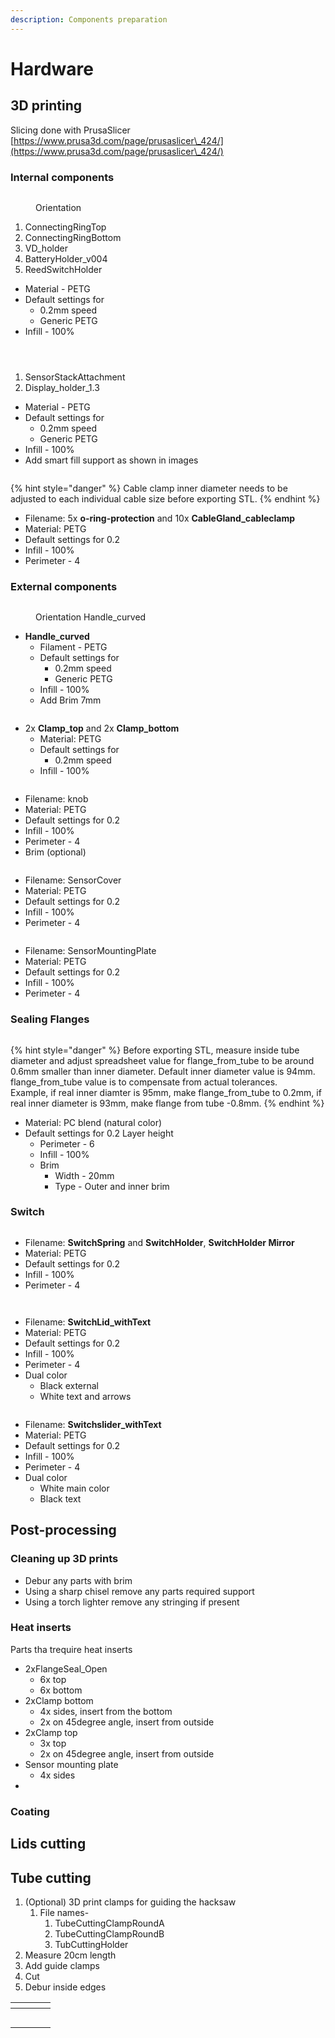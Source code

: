 ```yaml
---
description: Components preparation
---
```


# Hardware

## 3D printing

Slicing done with PrusaSlicer [https://www.prusa3d.com/page/prusaslicer\_424/](https://www.prusa3d.com/page/prusaslicer\_424/)

### Internal components

<figure><img src="../.gitbook/assets/Screenshot from 2024-08-01 09-39-46.png" alt=""><figcaption><p>Orientation</p></figcaption></figure>

1. ConnectingRingTop
2. ConnectingRingBottom
3. VD\_holder
4. BatteryHolder\_v004
5. ReedSwitchHolder

* Material - PETG
* Default settings for
  * 0.2mm speed
  * Generic PETG
* Infill - 100%

<div>

<figure><img src="../.gitbook/assets/Screenshot from 2024-08-01 09-41-25.png" alt=""><figcaption></figcaption></figure>

 

<figure><img src="../.gitbook/assets/Screenshot from 2024-08-01 09-41-12.png" alt=""><figcaption></figcaption></figure>

 

<figure><img src="../.gitbook/assets/Screenshot from 2024-08-01 09-41-06.png" alt=""><figcaption></figcaption></figure>

</div>

1. SensorStackAttachment
2. Display\_holder\_1.3

* Material - PETG
* Default settings for
  * 0.2mm speed
  * Generic PETG
* Infill - 100%
* Add smart fill support as shown in images

<figure><img src="../.gitbook/assets/Screenshot from 2024-08-01 10-09-46.png" alt=""><figcaption></figcaption></figure>

{% hint style="danger" %}
Cable clamp inner diameter needs to be adjusted to each individual cable size before exporting STL.
{% endhint %}

* Filename: 5x **o-ring-protection** and 10x **CableGland\_cableclamp**
* Material: PETG
* Default settings for 0.2
* Infill - 100%
* Perimeter - 4

### External components

<figure><img src="../.gitbook/assets/Screenshot from 2024-07-11 14-30-09.png" alt=""><figcaption><p>Orientation Handle_curved</p></figcaption></figure>

* **Handle\_curved**
  * Filament - PETG
  * Default settings for
    * 0.2mm speed
    * Generic PETG
  * Infill - 100%
  * Add Brim 7mm

<figure><img src="../.gitbook/assets/Screenshot from 2024-07-11 14-32-55.png" alt=""><figcaption></figcaption></figure>

* 2x **Clamp\_top** and 2x **Clamp\_bottom**
  * Material: PETG
  * Default settings for
    * 0.2mm speed
  * Infill - 100%

<figure><img src="../.gitbook/assets/Screenshot from 2024-08-01 10-03-59.png" alt=""><figcaption></figcaption></figure>

* Filename: knob
* Material: PETG
* Default settings for 0.2
* Infill - 100%
* Perimeter - 4
* Brim (optional)

<figure><img src="../.gitbook/assets/Screenshot from 2024-08-01 10-06-40.png" alt=""><figcaption></figcaption></figure>

* Filename: SensorCover
* Material: PETG
* Default settings for 0.2
* Infill - 100%
* Perimeter - 4

<figure><img src="../.gitbook/assets/Screenshot from 2024-08-01 10-07-12.png" alt=""><figcaption></figcaption></figure>

* Filename: SensorMountingPlate
* Material: PETG
* Default settings for 0.2
* Infill - 100%
* Perimeter - 4

### Sealing Flanges

<figure><img src="../.gitbook/assets/Screenshot from 2024-08-01 09-45-55.png" alt=""><figcaption></figcaption></figure>

{% hint style="danger" %}
Before exporting STL,  measure inside tube diameter and adjust spreadsheet value for flange\_from\_tube to be around 0.6mm smaller than inner diameter. Default inner diameter value is 94mm. flange\_from\_tube value is to compensate from actual tolerances. \
Example, if real inner diamter is 95mm, make flange\_from\_tube to 0.2mm, if real inner diameter is 93mm, make flange from tube -0.8mm.&#x20;
{% endhint %}

* Material: PC blend (natural color)
* Default settings for 0.2 Layer height
  * Perimeter - 6
  * Infill - 100%
  * Brim
    * Width - 20mm
    * Type - Outer and inner brim

### Switch

<figure><img src="../.gitbook/assets/Screenshot from 2024-08-01 14-07-31.png" alt=""><figcaption></figcaption></figure>

* Filename: **SwitchSpring** and **SwitchHolder**, **SwitchHolder Mirror**
* Material: PETG
* Default settings for 0.2
* Infill - 100%
* Perimeter - 4

<div>

<figure><img src="../.gitbook/assets/Screenshot from 2024-08-01 17-00-10.png" alt=""><figcaption></figcaption></figure>

 

<figure><img src="../.gitbook/assets/Screenshot from 2024-08-01 17-00-07.png" alt=""><figcaption></figcaption></figure>

</div>

* Filename: **SwitchLid\_withText**
* Material: PETG
* Default settings for 0.2
* Infill - 100%
* Perimeter - 4
* Dual color
  * Black external
  * White text and arrows

<figure><img src="../.gitbook/assets/Screenshot from 2024-08-01 17-02-51.png" alt=""><figcaption></figcaption></figure>

* Filename: **Switchslider\_withText**
* Material: PETG
* Default settings for 0.2
* Infill - 100%
* Perimeter - 4
* Dual color
  * White main color
  * Black text



##

## Post-processing

### Cleaning up 3D prints

* Debur any parts with brim
* Using a sharp chisel remove any parts required support
* Using a torch lighter remove any stringing if present

### Heat inserts

Parts tha trequire heat inserts

* 2xFlangeSeal\_Open
  * 6x top
  * 6x bottom
* 2xClamp bottom
  * 4x sides, insert from the bottom
  * 2x on 45degree angle, insert from outside
* 2xClamp top
  * 3x top
  * 2x on 45degree angle, insert from outside
* Sensor mounting plate
  * 4x sides
*



### Coating



## Lids cutting



## Tube cutting

1. (Optional) 3D print clamps for guiding the hacksaw
   1. File names-
      1. TubeCuttingClampRoundA
      2. TubeCuttingClampRoundB
      3. TubCuttingHolder
2. Measure 20cm length
3. Add guide clamps
4. Cut
5. Debur inside edges

<table data-card-size="large" data-view="cards"><thead><tr><th></th><th></th><th></th><th data-hidden data-card-cover data-type="files"></th></tr></thead><tbody><tr><td></td><td><img src="../.gitbook/assets/signal-2024-07-11-144226_002.jpeg" alt=""></td><td></td><td></td></tr><tr><td></td><td><img src="../.gitbook/assets/signal-2024-07-11-144226_003.jpeg" alt=""></td><td></td><td></td></tr><tr><td></td><td><img src="../.gitbook/assets/signal-2024-07-11-144226_004.jpeg" alt=""></td><td></td><td></td></tr><tr><td></td><td></td><td><img src="../.gitbook/assets/signal-2024-07-11-144226_005.jpeg" alt=""></td><td></td></tr><tr><td></td><td></td><td></td><td></td></tr></tbody></table>

